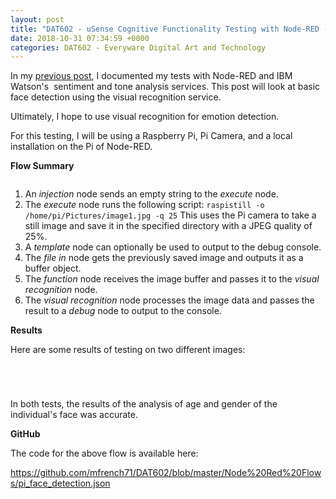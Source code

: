 ```yaml
---
layout: post
title: "DAT602 - uSense Cognitive Functionality Testing with Node-RED - Visual Recognition"
date: 2018-10-31 07:34:59 +0000
categories: DAT602 - Everyware Digital Art and Technology
---
```


<!-- wp:paragraph -->
<p>In my <a href="{{ site.baseurl }}/dat602-usense-cognitive-functionality-testing-with-node-red-sentiment-and-tone/">previous post</a>, I documented my tests with Node-RED and IBM Watson's&nbsp; sentiment and tone analysis services. This post will look at basic face detection using the visual recognition service.</p>
<!-- /wp:paragraph -->

<!-- wp:paragraph -->
<p>Ultimately, I hope to use visual recognition for emotion detection.</p>
<!-- /wp:paragraph -->

<!-- wp:paragraph -->
<p>For this testing, I will be using a Raspberry Pi, Pi Camera, and a local installation on the Pi of Node-RED.</p>
<!-- /wp:paragraph -->

<!-- wp:paragraph -->
<p><strong>Flow Summary</strong></p>
<!-- /wp:paragraph -->

<!-- wp:image {"id":979,"sizeSlug":"full","linkDestination":"custom"} -->
<figure class="wp-block-image size-full"><img src="https://www.circleseven.co.uk/wp-content/uploads/2023/05/visual_recognition_flow-e1540983848824.png" alt="" class="wp-image-979"/></figure>
<!-- /wp:image -->

<!-- wp:list {"ordered":true} -->
<ol><!-- wp:list-item -->
<li>An <em>injection</em> node sends an empty string to the <em>execute</em> node.</li>
<!-- /wp:list-item -->

<!-- wp:list-item -->
<li>The <em>execute</em> node runs the following script: <code>raspistill -o /home/pi/Pictures/image1.jpg -q 25</code> This uses the Pi camera to take a still image and save it in the specified directory with a JPEG quality of 25%.</li>
<!-- /wp:list-item -->

<!-- wp:list-item -->
<li>A <em>template</em> node can optionally be used to output to the debug console.</li>
<!-- /wp:list-item -->

<!-- wp:list-item -->
<li>The <em>file in</em> node gets the previously saved image and outputs it as a buffer object.</li>
<!-- /wp:list-item -->

<!-- wp:list-item -->
<li>The <em>function</em> node receives the image buffer and passes it to the <em>visual recognition</em> node.</li>
<!-- /wp:list-item -->

<!-- wp:list-item -->
<li>The <em>visual recognition</em> node processes the image data and passes the result to a <em>debug</em> node to output to the console.</li>
<!-- /wp:list-item --></ol>
<!-- /wp:list -->

<!-- wp:paragraph -->
<p><strong>Results</strong></p>
<!-- /wp:paragraph -->

<!-- wp:paragraph -->
<p>Here are some results of testing on two different images:</p>
<!-- /wp:paragraph -->

<!-- wp:gallery {"linkTo":"media"} -->
<figure class="wp-block-gallery has-nested-images columns-default is-cropped"><!-- wp:image {"id":983,"sizeSlug":"large","linkDestination":"media"} -->
<figure class="wp-block-image size-large"><a href="{{ site.baseurl }}/wp-content/uploads/2023/05/male_photo-scaled-1.jpg"><img src="https://www.circleseven.co.uk/wp-content/uploads/2023/05/male_photo-scaled-1-1024x769.jpg" alt="" class="wp-image-983"/></a></figure>
<!-- /wp:image -->

<!-- wp:image {"id":982,"sizeSlug":"large","linkDestination":"media"} -->
<figure class="wp-block-image size-large"><a href="{{ site.baseurl }}/wp-content/uploads/2023/05/male_result-e1540983795734.png"><img src="https://www.circleseven.co.uk/wp-content/uploads/2023/05/male_result-e1540983795734.png" alt="" class="wp-image-982"/></a></figure>
<!-- /wp:image --></figure>
<!-- /wp:gallery -->

<!-- wp:gallery {"linkTo":"media"} -->
<figure class="wp-block-gallery has-nested-images columns-default is-cropped"><!-- wp:image {"id":986,"sizeSlug":"large","linkDestination":"media"} -->
<figure class="wp-block-image size-large"><a href="{{ site.baseurl }}/wp-content/uploads/2023/05/female_photo-scaled-1.jpg"><img src="https://www.circleseven.co.uk/wp-content/uploads/2023/05/female_photo-scaled-1-1024x769.jpg" alt="" class="wp-image-986"/></a></figure>
<!-- /wp:image -->

<!-- wp:image {"id":985,"sizeSlug":"large","linkDestination":"media"} -->
<figure class="wp-block-image size-large"><a href="{{ site.baseurl }}/wp-content/uploads/2023/05/female_result-e1540983699762.png"><img src="https://www.circleseven.co.uk/wp-content/uploads/2023/05/female_result-e1540983699762.png" alt="" class="wp-image-985"/></a></figure>
<!-- /wp:image --></figure>
<!-- /wp:gallery -->

<!-- wp:paragraph -->
<p>In both tests, the results of the analysis of age and gender of the individual's face was accurate.</p>
<!-- /wp:paragraph -->

<!-- wp:paragraph -->
<p><strong>GitHub</strong></p>
<!-- /wp:paragraph -->

<!-- wp:paragraph -->
<p>The code for the above flow is available here:</p>
<!-- /wp:paragraph -->

<!-- wp:paragraph -->
<p><a href="https://github.com/mfrench71/DAT602/blob/master/Node%20Red%20Flows/pi_face_detection.json" target="_blank" rel="noreferrer noopener">https://github.com/mfrench71/DAT602/blob/master/Node%20Red%20Flows/pi_face_detection.json</a></p>
<!-- /wp:paragraph -->
